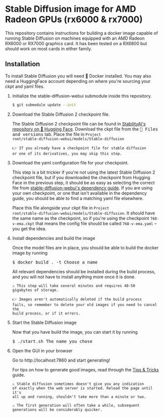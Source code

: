 # Stable Diffusion image for AMD Radeon GPUs (rx6000 & rx7000)

This repository contains instructions for building a docker image capable of running Stable Diffusion
on machines equipped with an AMD Radeon RX6000 or RX7000 graphics card. It has been tested on a RX6800
but should work on most cards in either family.

## Installation

To install Stable Diffusion you will need :whale: Docker installed. You may also need a HuggingFace account depending
on where you're sourcing your ckpt and yaml files.

1. Initialize the stable-diffusion-webui submodule inside this repository.

   ```sh
   $ git submodule update --init
   ```

2. Download the Stable Diffusion 2 checkpoint file. 

   The Stable Diffusion 2 checkpoint file can be found in
   [StabilityAI's repository on 🤗 Hugging Face](https://huggingface.co/stabilityai/stable-diffusion-2).
   Download the ckpt file from the <kbd>:page_facing_up: Files and versions</kbd> tab. Place the file in <code><kbd>Project root</kbd>/stable-diffusion-webui/models/Stable-diffusion</code>

   <code>👉 If you already have a checkpoint file for stable diffusion or one of its derivatives, you may skip this step.</code>

3. Download the yaml configuration file for your checkpoint.

   This step is a bit trickier if you're not using the latest Stable Diffusion 2 checkpoint file, but if you
   downloaded the checkpoint from Hugging Face in the previous step, it should be as easy as selecting the correct file from [stable-diffusion-webui's dependency guide](https://github.com/AUTOMATIC1111/stable-diffusion-webui/wiki/Dependencies#yaml-files-for-sd-2x-models). If you are using your own checkpoint, or one that isn't available in the dependency guide, you should be able to find a matching yaml file elsewhere.

   Place this file alongside your ckpt file in <code><kbd>Project root</kbd>/stable-diffusion-webui/models/Stable-diffusion</code>. It should have the same name as the checkpoint, so if you're using the checkpoint `768-v-ema.ckpt` that means the config file should be called `768-v-ema.yaml` – you get the idea.

4. Install dependencies and build the image  

    Once the model files are in place, you should be able to build the docker image by running
    <pre>$ docker build . -t <kbd>Choose a name</kbd></pre>
    All relevant dependencies should be installed during the build process, and you will not have to install anything more once it is done.

    <code>⚠️ This step will take several minutes and requires 40-50 gigabytes of storage.</code>

    <code>👉 Images aren't automatically deleted if the build process fails, so remember to delete your old images if you need to cancel the build process, or if it errors.</code>

5. Start the Stable Diffusion image

   Now that you have build the image, you can start it by running
   <pre>$ ./start.sh <kbd>The name you chose</kbd></pre>


6. Open the GUI in your browser
   
   Go to http://localhost:7860 and start generating!

   For tips on how to generate good images, read through the [Tips & Tricks](./TIPS.md) guide.

   <code>⚠️ Stable diffusion sometimes doesn't give you any indication of exactly when the web server is started. Reload the page until it's all up and running, shouldn't take more than a minute or two.</code>

   <code>⚠️ The first generation will often take a while, subsequent generations will be considerably quicker.</code>

   